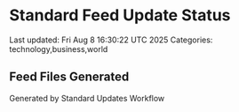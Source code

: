 # Standard Feed Update Status
Last updated: Fri Aug  8 16:30:22 UTC 2025
Categories: technology,business,world

## Feed Files Generated

Generated by Standard Updates Workflow
